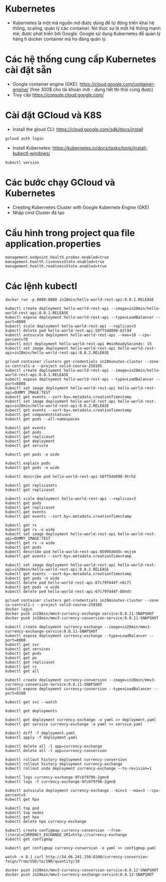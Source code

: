 # Kubernetes
- Kubernetes là một mã nguồn mở được dùng để tự động triển khai hệ thống, scaling, quản lý các container. Nó thực sự là một hệ thống mạnh mẽ, được phát triển bởi Google. Google sử dụng Kubernetes để quản lý hàng tỉ docker container mà họ đang quản lý.
# Các hệ thống cung cấp Kubernetes cài đặt sẵn
- Google container engine (GKE): https://cloud.google.com/container-engine/ (free 300$ cho tài khoản mới - dùng hết thì thôi cũng được)
- Truy cập https://console.cloud.google.com/
# Cài đặt GCloud và K8S
- Install the gloud CLI: https://cloud.google.com/sdk/docs/install
~~~
gcloud auth login
~~~
- Install Kubernetes: https://kubernetes.io/docs/tasks/tools/install-kubectl-windows/
~~~
kubectl version
~~~
# Các bước chạy GCloud và Kubernetes
- Creating Kubernetes Cluster with Google Kubernete Engine (GKE)
- Nhập cmd Cluster đã tạo
# Cấu hình trong project qua file application.properties
~~~
management.endpoint.health.probes.enabled=true
management.health.livenessState.enabled=true
management.health.readinessState.enabled=true
~~~
# Các lệnh kubectl
~~~
docker run -p 8080:8080 in28min/hello-world-rest-api:0.0.1.RELEASE

kubectl create deployment hello-world-rest-api --image=in28min/hello-world-rest-api:0.0.1.RELEASE
kubectl expose deployment hello-world-rest-api --type=LoadBalancer --port=8080
kubectl scale deployment hello-world-rest-api --replicas=3
kubectl delete pod hello-world-rest-api-58ff5dd898-62l9d
kubectl autoscale deployment hello-world-rest-api --max=10 --cpu-percent=70
kubectl edit deployment hello-world-rest-api #minReadySeconds: 15
kubectl set image deployment hello-world-rest-api hello-world-rest-api=in28min/hello-world-rest-api:0.0.2.RELEASE

gcloud container clusters get-credentials in28minutes-cluster --zone us-central1-a --project solid-course-258105
kubectl create deployment hello-world-rest-api --image=in28min/hello-world-rest-api:0.0.1.RELEASE
kubectl expose deployment hello-world-rest-api --type=LoadBalancer --port=8080
kubectl set image deployment hello-world-rest-api hello-world-rest-api=DUMMY_IMAGE:TEST
kubectl get events --sort-by=.metadata.creationTimestamp
kubectl set image deployment hello-world-rest-api hello-world-rest-api=in28min/hello-world-rest-api:0.0.2.RELEASE
kubectl get events --sort-by=.metadata.creationTimestamp
kubectl get componentstatuses
kubectl get pods --all-namespaces

kubectl get events
kubectl get pods
kubectl get replicaset
kubectl get deployment
kubectl get service

kubectl get pods -o wide

kubectl explain pods
kubectl get pods -o wide

kubectl describe pod hello-world-rest-api-58ff5dd898-9trh2

kubectl get replicasets
kubectl get replicaset

kubectl scale deployment hello-world-rest-api --replicas=3
kubectl get pods
kubectl get replicaset
kubectl get events
kubectl get events --sort.by=.metadata.creationTimestamp

kubectl get rs
kubectl get rs -o wide
kubectl set image deployment hello-world-rest-api hello-world-rest-api=DUMMY_IMAGE:TEST
kubectl get rs -o wide
kubectl get pods
kubectl describe pod hello-world-rest-api-85995ddd5c-msjsm
kubectl get events --sort-by=.metadata.creationTimestamp

kubectl set image deployment hello-world-rest-api hello-world-rest-api=in28min/hello-world-rest-api:0.0.2.RELEASE
kubectl get events --sort-by=.metadata.creationTimestamp
kubectl get pods -o wide
kubectl delete pod hello-world-rest-api-67c79fd44f-n6c7l
kubectl get pods -o wide
kubectl delete pod hello-world-rest-api-67c79fd44f-8bhdt

gcloud container clusters get-credentials in28minutes-cluster --zone us-central1-c --project solid-course-258105
docker login
docker push in28min/mmv3-currency-exchange-service:0.0.11-SNAPSHOT
docker push in28min/mmv3-currency-conversion-service:0.0.11-SNAPSHOT

kubectl create deployment currency-exchange --image=in28min/mmv3-currency-exchange-service:0.0.11-SNAPSHOT
kubectl expose deployment currency-exchange --type=LoadBalancer --port=8000
kubectl get svc
kubectl get services
kubectl get pods
kubectl get po
kubectl get replicaset
kubectl get rs
kubectl get all

kubectl create deployment currency-conversion --image=in28min/mmv3-currency-conversion-service:0.0.11-SNAPSHOT
kubectl expose deployment currency-conversion --type=LoadBalancer --port=8100

kubectl get svc --watch

kubectl get deployments

kubectl get deployment currency-exchange -o yaml >> deployment.yaml 
kubectl get service currency-exchange -o yaml >> service.yaml 

kubectl diff -f deployment.yaml
kubectl apply -f deployment.yaml

kubectl delete all -l app=currency-exchange
kubectl delete all -l app=currency-conversion

kubectl rollout history deployment currency-conversion
kubectl rollout history deployment currency-exchange
kubectl rollout undo deployment currency-exchange --to-revision=1

kubectl logs currency-exchange-9fc6f979b-2gmn8
kubectl logs -f currency-exchange-9fc6f979b-2gmn8 

kubectl autoscale deployment currency-exchange --min=1 --max=3 --cpu-percent=5 
kubectl get hpa

kubectl top pod
kubectl top nodes
kubectl get hpa
kubectl delete hpa currency-exchange

kubectl create configmap currency-conversion --from-literal=CURRENCY_EXCHANGE_URI=http://currency-exchange
kubectl get configmap

kubectl get configmap currency-conversion -o yaml >> configmap.yaml

watch -n 0.1 curl http://34.66.241.150:8100/currency-conversion-feign/from/USD/to/INR/quantity/10

docker push in28min/mmv3-currency-conversion-service:0.0.12-SNAPSHOT
docker push in28min/mmv3-currency-exchange-service:0.0.12-SNAPSHOT
~~~



